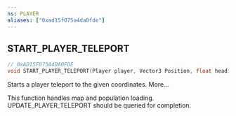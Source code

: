 ```yaml
---
ns: PLAYER
aliases: ["0xad15f075a4da0fde"]
---
```

## START_PLAYER_TELEPORT

```c
// 0xAD15F075A4DA0FDE
void START_PLAYER_TELEPORT(Player player, Vector3 Position, float heading, bool teleportVehicle, bool snapToGround, bool fadePlayerOut);
```

Starts a player teleport to the given coordinates. More...

This function handles map and population loading. UPDATE_PLAYER_TELEPORT should be queried for completion.

